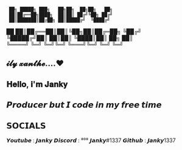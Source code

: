      ██╗ █████╗ ███╗   ██╗██╗  ██╗██╗   ██╗
     ██║██╔══██╗████╗  ██║██║ ██╔╝╚██╗ ██╔╝
     ██║███████║██╔██╗ ██║█████╔╝  ╚████╔╝ 
██   ██║██╔══██║██║╚██╗██║██╔═██╗   ╚██╔╝  
╚█████╔╝██║  ██║██║ ╚████║██║  ██╗   ██║   
 ╚════╝ ╚═╝  ╚═╝╚═╝  ╚═══╝╚═╝  ╚═╝   ╚═╝   

𝓲𝓵𝔂 𝔁𝓪𝓷𝓽𝓱𝓮....❤️
------------------------------------------                                           
𝐇𝐞𝐥𝐥𝐨, 𝐢'𝐦 𝐉𝐚𝐧𝐤𝐲
------------------------------------------
𝙋𝙧𝙤𝙙𝙪𝙘𝙚𝙧 𝙗𝙪𝙩 𝙄 𝙘𝙤𝙙𝙚 𝙞𝙣 𝙢𝙮 𝙛𝙧𝙚𝙚 𝙩𝙞𝙢𝙚 
------------------------------------------
𝗦𝗢𝗖𝗜𝗔𝗟𝗦
------------------------------------------
𝙔𝙤𝙪𝙩𝙪𝙗𝙚 : 𝙅𝙖𝙣𝙠𝙮
𝘿𝙞𝙨𝙘𝙤𝙧𝙙 : ⁸⁰⁸ 𝙅𝙖𝙣𝙠𝙮#1337
𝙂𝙞𝙩𝙝𝙪𝙗 : 𝙅𝙖𝙣𝙠𝙮1337
